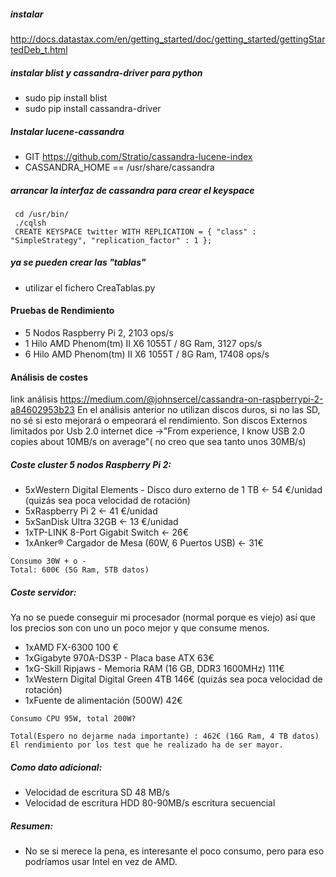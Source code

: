 ##### instalar
http://docs.datastax.com/en/getting_started/doc/getting_started/gettingStartedDeb_t.html

##### instalar blist y cassandra-driver para python
* sudo pip install blist
* sudo pip install cassandra-driver

##### Instalar lucene-cassandra
* GIT https://github.com/Stratio/cassandra-lucene-index
* CASSANDRA_HOME == /usr/share/cassandra

##### arrancar la interfaz de cassandra para crear el keyspace
```
 cd /usr/bin/
 ./cqlsh
 CREATE KEYSPACE twitter WITH REPLICATION = { "class" : "SimpleStrategy", "replication_factor" : 1 };
```

##### ya se pueden crear las "tablas"
* utilizar el fichero CreaTablas.py

#### Pruebas de Rendimiento
* 5 Nodos Raspberry Pi 2, 2103 ops/s
* 1 Hilo AMD Phenom(tm) II X6 1055T / 8G Ram, 3127 ops/s
* 6 Hilo AMD Phenom(tm) II X6 1055T / 8G Ram, 17408 ops/s

#### Análisis de costes
link análisis https://medium.com/@johnsercel/cassandra-on-raspberrypi-2-a84602953b23
En el análisis anterior no utilizan discos duros, si no las SD, no sé si esto mejorará o empeorará el rendimiento.
Son discos Externos limitados por Usb 2.0 internet dice ->"From experience, I know USB 2.0 copies about 10MB/s on average"( no creo que sea tanto unos 30MB/s)

##### Coste cluster 5 nodos Raspberry Pi 2:
* 5xWestern Digital Elements - Disco duro externo de 1 TB <- 54 €/unidad (quizás sea poca velocidad de rotación)
* 5xRaspberry Pi 2 <- 41 €/unidad
* 5xSanDisk Ultra 32GB <- 13 €/unidad
* 1xTP-LINK 8-Port Gigabit Switch <- 26€
* 1xAnker® Cargador de Mesa (60W, 6 Puertos USB) <- 31€
```
Consumo 30W + o -
Total: 600€ (5G Ram, 5TB datos)
```

##### Coste servidor:
Ya no se puede conseguir mi procesador (normal porque es viejo) así que los precios son con uno un poco mejor y que consume menos.
* 1xAMD FX-6300 100 €
* 1xGigabyte 970A-DS3P - Placa base ATX 63€
* 1xG-Skill Ripjaws - Memoria RAM (16 GB, DDR3 1600MHz) 111€
* 1xWestern Digital Digital Green 4TB 146€ (quizás sea poca velocidad de rotación)
* 1xFuente de alimentación (500W) 42€
```
Consumo CPU 95W, total 200W?

Total(Espero no dejarme nada importante) : 462€ (16G Ram, 4 TB datos)
El rendimiento por los test que he realizado ha de ser mayor.
```
##### Como dato adicional:
* Velocidad de escritura SD 48 MB/s
* Velocidad de escritura HDD 80-90MB/s escritura secuencial

##### Resumen:
* No se si merece la pena, es interesante el poco consumo, pero para eso podríamos usar Intel en vez de AMD.
